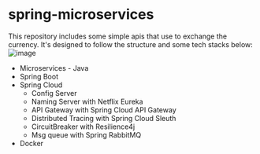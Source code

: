 # spring-microservices
This repository includes some simple apis that use to exchange the currency. It's designed to follow the structure and some tech stacks below:
![image](https://spring.io/images/diagram-microservices-dark-4a2e5817aac093437f4f3b3a5be8be88.svg)

- Microservices - Java
- Spring Boot
- Spring Cloud
  - Config Server
  - Naming Server with Netflix Eureka
  - API Gateway with Spring Cloud API Gateway
  - Distributed Tracing with Spring Cloud Sleuth
  - CircuitBreaker with Resilience4j
  - Msg queue with Spring RabbitMQ
- Docker
